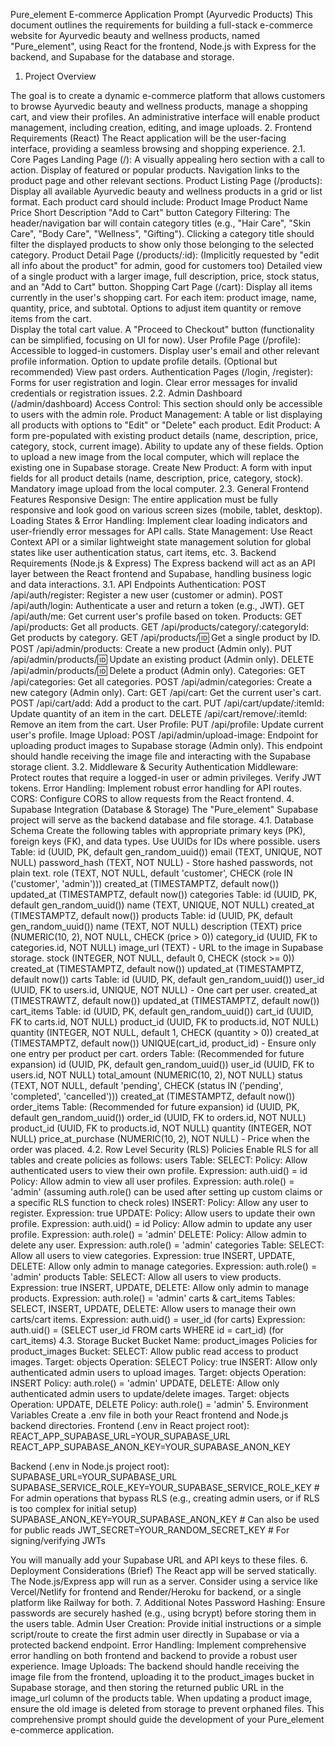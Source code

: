 Pure_element E-commerce Application Prompt (Ayurvedic Products)
This document outlines the requirements for building a full-stack e-commerce website for Ayurvedic beauty and wellness products, named "Pure_element", using React for the frontend, Node.js with Express for the backend, and Supabase for the database and storage.
1. Project Overview

The goal is to create a dynamic e-commerce platform that allows customers to browse Ayurvedic beauty and wellness products, manage a shopping cart, and view their profiles. An administrative interface will enable product management, including creation, editing, and image uploads.
2. Frontend Requirements (React)
The React application will be the user-facing interface, providing a seamless browsing and shopping experience.
2.1. Core Pages
Landing Page (/):
A visually appealing hero section with a call to action.
Display of featured or popular products.
Navigation links to the product page and other relevant sections.
Product Listing Page (/products):
Display all available Ayurvedic beauty and wellness products in a grid or list format.
Each product card should include:
Product Image
Product Name
Price
Short Description
"Add to Cart" button
Category Filtering:
The header/navigation bar will contain category titles (e.g., "Hair Care", "Skin Care", "Body Care", "Wellness", "Gifting").
Clicking a category title should filter the displayed products to show only those belonging to the selected category.
Product Detail Page (/products/:id): (Implicitly requested by "edit all info about the product" for admin, good for customers too)
Detailed view of a single product with a larger image, full description, price, stock status, and an "Add to Cart" button.
Shopping Cart Page (/cart):
Display all items currently in the user's shopping cart.
For each item: product image, name, quantity, price, and subtotal.
Options to adjust item quantity or remove items from the cart.  
Display the total cart value.
A "Proceed to Checkout" button (functionality can be simplified, focusing on UI for now).
User Profile Page (/profile):
Accessible to logged-in customers.
Display user's email and other relevant profile information.
Option to update profile details.
(Optional but recommended) View past orders.
Authentication Pages (/login, /register):
Forms for user registration and login.
Clear error messages for invalid credentials or registration issues.
2.2. Admin Dashboard (/admin/dashboard)
Access Control: This section should only be accessible to users with the admin role.
Product Management:
A table or list displaying all products with options to "Edit" or "Delete" each product.
Edit Product: A form pre-populated with existing product details (name, description, price, category, stock, current image).
Ability to update any of these fields.
Option to upload a new image from the local computer, which will replace the existing one in Supabase storage.
Create New Product: A form with input fields for all product details (name, description, price, category, stock).
Mandatory image upload from the local computer.
2.3. General Frontend Features
Responsive Design: The entire application must be fully responsive and look good on various screen sizes (mobile, tablet, desktop).
Loading States & Error Handling: Implement clear loading indicators and user-friendly error messages for API calls.
State Management: Use React Context API or a similar lightweight state management solution for global states like user authentication status, cart items, etc.
3. Backend Requirements (Node.js & Express)
The Express backend will act as an API layer between the React frontend and Supabase, handling business logic and data interactions.
3.1. API Endpoints
Authentication:
POST /api/auth/register: Register a new user (customer or admin).
POST /api/auth/login: Authenticate a user and return a token (e.g., JWT).
GET /api/auth/me: Get current user's profile based on token.
Products:
GET /api/products: Get all products.
GET /api/products/category/:categoryId: Get products by category.
GET /api/products/:id: Get a single product by ID.
POST /api/admin/products: Create a new product (Admin only).
PUT /api/admin/products/:id: Update an existing product (Admin only).
DELETE /api/admin/products/:id: Delete a product (Admin only).
Categories:
GET /api/categories: Get all categories.
POST /api/admin/categories: Create a new category (Admin only).
Cart:
GET /api/cart: Get the current user's cart.
POST /api/cart/add: Add a product to the cart.
PUT /api/cart/update/:itemId: Update quantity of an item in the cart.
DELETE /api/cart/remove/:itemId: Remove an item from the cart.
User Profile:
PUT /api/profile: Update current user's profile.
Image Upload:
POST /api/admin/upload-image: Endpoint for uploading product images to Supabase storage (Admin only). This endpoint should handle receiving the image file and interacting with the Supabase storage client.
3.2. Middleware & Security
Authentication Middleware: Protect routes that require a logged-in user or admin privileges. Verify JWT tokens.
Error Handling: Implement robust error handling for API routes.
CORS: Configure CORS to allow requests from the React frontend.
4. Supabase Integration (Database & Storage)
The "Pure_element" Supabase project will serve as the backend database and file storage.
4.1. Database Schema
Create the following tables with appropriate primary keys (PK), foreign keys (FK), and data types. Use UUIDs for IDs where possible.
users Table:
id (UUID, PK, default gen_random_uuid())
email (TEXT, UNIQUE, NOT NULL)
password_hash (TEXT, NOT NULL) - Store hashed passwords, not plain text.
role (TEXT, NOT NULL, default 'customer', CHECK (role IN ('customer', 'admin')))
created_at (TIMESTAMPTZ, default now())
updated_at (TIMESTAMPTZ, default now())
categories Table:
id (UUID, PK, default gen_random_uuid())
name (TEXT, UNIQUE, NOT NULL)
created_at (TIMESTAMPTZ, default now())
products Table:
id (UUID, PK, default gen_random_uuid())
name (TEXT, NOT NULL)
description (TEXT)
price (NUMERIC(10, 2), NOT NULL, CHECK (price > 0))
category_id (UUID, FK to categories.id, NOT NULL)
image_url (TEXT) - URL to the image in Supabase storage.
stock (INTEGER, NOT NULL, default 0, CHECK (stock >= 0))
created_at (TIMESTAMPTZ, default now())
updated_at (TIMESTAMPTZ, default now())
carts Table:
id (UUID, PK, default gen_random_uuid())
user_id (UUID, FK to users.id, UNIQUE, NOT NULL) - One cart per user.
created_at (TIMESTRAWTZ, default now())
updated_at (TIMESTAMPTZ, default now())
cart_items Table:
id (UUID, PK, default gen_random_uuid())
cart_id (UUID, FK to carts.id, NOT NULL)
product_id (UUID, FK to products.id, NOT NULL)
quantity (INTEGER, NOT NULL, default 1, CHECK (quantity > 0))
created_at (TIMESTAMPTZ, default now())
UNIQUE(cart_id, product_id) - Ensure only one entry per product per cart.
orders Table: (Recommended for future expansion)
id (UUID, PK, default gen_random_uuid())
user_id (UUID, FK to users.id, NOT NULL)
total_amount (NUMERIC(10, 2), NOT NULL)
status (TEXT, NOT NULL, default 'pending', CHECK (status IN ('pending', 'completed', 'cancelled')))
created_at (TIMESTAMPTZ, default now())
order_items Table: (Recommended for future expansion)
id (UUID, PK, default gen_random_uuid())
order_id (UUID, FK to orders.id, NOT NULL)
product_id (UUID, FK to products.id, NOT NULL)
quantity (INTEGER, NOT NULL)
price_at_purchase (NUMERIC(10, 2), NOT NULL) - Price when the order was placed.
4.2. Row Level Security (RLS) Policies
Enable RLS for all tables and create policies as follows:
users Table:
SELECT:
Policy: Allow authenticated users to view their own profile.
Expression: auth.uid() = id
Policy: Allow admin to view all user profiles.
Expression: auth.role() = 'admin' (assuming auth.role() can be used after setting up custom claims or a specific RLS function to check roles)
INSERT:
Policy: Allow any user to register.
Expression: true
UPDATE:
Policy: Allow users to update their own profile.
Expression: auth.uid() = id
Policy: Allow admin to update any user profile.
Expression: auth.role() = 'admin'
DELETE:
Policy: Allow admin to delete any user.
Expression: auth.role() = 'admin'
categories Table:
SELECT: Allow all users to view categories.
Expression: true
INSERT, UPDATE, DELETE: Allow only admin to manage categories.
Expression: auth.role() = 'admin'
products Table:
SELECT: Allow all users to view products.
Expression: true
INSERT, UPDATE, DELETE: Allow only admin to manage products.
Expression: auth.role() = 'admin'
carts & cart_items Tables:
SELECT, INSERT, UPDATE, DELETE: Allow users to manage their own carts/cart items.
Expression: auth.uid() = user_id (for carts)
Expression: auth.uid() = (SELECT user_id FROM carts WHERE id = cart_id) (for cart_items)
4.3. Storage Bucket
Bucket Name: product_images
Policies for product_images Bucket:
SELECT: Allow public read access to product images.
Target: objects
Operation: SELECT
Policy: true
INSERT: Allow only authenticated admin users to upload images.
Target: objects
Operation: INSERT
Policy: auth.role() = 'admin'
UPDATE, DELETE: Allow only authenticated admin users to update/delete images.
Target: objects
Operation: UPDATE, DELETE
Policy: auth.role() = 'admin'
5. Environment Variables
Create a .env file in both your React frontend and Node.js backend directories.
Frontend (.env in React project root):
REACT_APP_SUPABASE_URL=YOUR_SUPABASE_URL
REACT_APP_SUPABASE_ANON_KEY=YOUR_SUPABASE_ANON_KEY


Backend (.env in Node.js project root):
SUPABASE_URL=YOUR_SUPABASE_URL
SUPABASE_SERVICE_ROLE_KEY=YOUR_SUPABASE_SERVICE_ROLE_KEY # For admin operations that bypass RLS (e.g., creating admin users, or if RLS is too complex for initial setup)
SUPABASE_ANON_KEY=YOUR_SUPABASE_ANON_KEY # Can also be used for public reads
JWT_SECRET=YOUR_RANDOM_SECRET_KEY # For signing/verifying JWTs

You will manually add your Supabase URL and API keys to these files.
6. Deployment Considerations (Brief)
The React app will be served statically.
The Node.js/Express app will run as a server.
Consider using a service like Vercel/Netlify for frontend and Render/Heroku for backend, or a single platform like Railway for both.
7. Additional Notes
Password Hashing: Ensure passwords are securely hashed (e.g., using bcrypt) before storing them in the users table.
Admin User Creation: Provide initial instructions or a simple script/route to create the first admin user directly in Supabase or via a protected backend endpoint.
Error Handling: Implement comprehensive error handling on both frontend and backend to provide a robust user experience.
Image Uploads: The backend should handle receiving the image file from the frontend, uploading it to the product_images bucket in Supabase storage, and then storing the returned public URL in the image_url column of the products table. When updating a product image, ensure the old image is deleted from storage to prevent orphaned files.
This comprehensive prompt should guide the development of your Pure_element e-commerce application.

